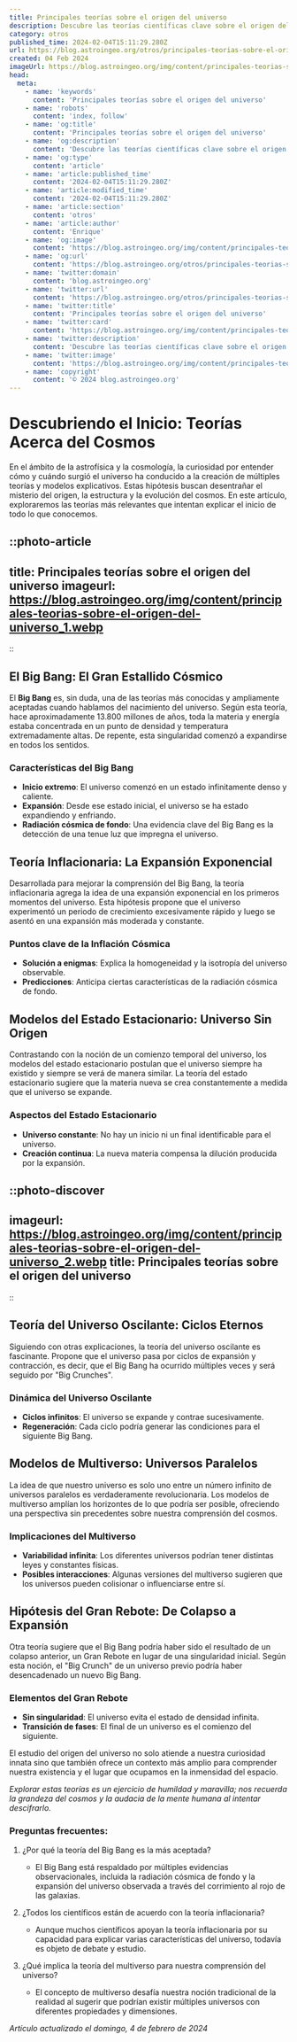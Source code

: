 ```yaml
---
title: Principales teorías sobre el origen del universo
description: Descubre las teorías científicas clave sobre el origen del universo, desde el Big Bang hasta el multiverso, en una explicación clara y precisa.
category: otros
published_time: 2024-02-04T15:11:29.280Z
url: https://blog.astroingeo.org/otros/principales-teorias-sobre-el-origen-del-universo
created: 04 Feb 2024
imageUrl: https://blog.astroingeo.org/img/content/principales-teorias-sobre-el-origen-del-universo_1.webp
head:
  meta:
    - name: 'keywords'
      content: 'Principales teorías sobre el origen del universo'
    - name: 'robots'
      content: 'index, follow'
    - name: 'og:title'
      content: 'Principales teorías sobre el origen del universo'
    - name: 'og:description'
      content: 'Descubre las teorías científicas clave sobre el origen del universo, desde el Big Bang hasta el multiverso, en una explicación clara y precisa.'
    - name: 'og:type'
      content: 'article'
    - name: 'article:published_time'
      content: '2024-02-04T15:11:29.280Z'
    - name: 'article:modified_time'
      content: '2024-02-04T15:11:29.280Z'
    - name: 'article:section'
      content: 'otros'
    - name: 'article:author'
      content: 'Enrique'
    - name: 'og:image'
      content: 'https://blog.astroingeo.org/img/content/principales-teorias-sobre-el-origen-del-universo_1.webp'
    - name: 'og:url'
      content: 'https://blog.astroingeo.org/otros/principales-teorias-sobre-el-origen-del-universo'
    - name: 'twitter:domain'
      content: 'blog.astroingeo.org'
    - name: 'twitter:url'
      content: 'https://blog.astroingeo.org/otros/principales-teorias-sobre-el-origen-del-universo'
    - name: 'twitter:title'
      content: 'Principales teorías sobre el origen del universo'
    - name: 'twitter:card'
      content: 'https://blog.astroingeo.org/img/content/principales-teorias-sobre-el-origen-del-universo_1.webp'
    - name: 'twitter:description'
      content: 'Descubre las teorías científicas clave sobre el origen del universo, desde el Big Bang hasta el multiverso, en una explicación clara y precisa.'
    - name: 'twitter:image'
      content: 'https://blog.astroingeo.org/img/content/principales-teorias-sobre-el-origen-del-universo_1.webp'
    - name: 'copyright'
      content: '© 2024 blog.astroingeo.org'
---
```

# Descubriendo el Inicio: Teorías Acerca del Cosmos

En el ámbito de la astrofísica y la cosmología, la curiosidad por entender cómo y cuándo surgió el universo ha conducido a la creación de múltiples teorías y modelos explicativos. Estas hipótesis buscan desentrañar el misterio del origen, la estructura y la evolución del cosmos. En este artículo, exploraremos las teorías más relevantes que intentan explicar el inicio de todo lo que conocemos.


::photo-article
---
title: Principales teorías sobre el origen del universo
imageurl: https://blog.astroingeo.org/img/content/principales-teorias-sobre-el-origen-del-universo_1.webp
---
::


## El Big Bang: El Gran Estallido Cósmico

El **Big Bang** es, sin duda, una de las teorías más conocidas y ampliamente aceptadas cuando hablamos del nacimiento del universo. Según esta teoría, hace aproximadamente 13.800 millones de años, toda la materia y energía estaba concentrada en un punto de densidad y temperatura extremadamente altas. De repente, esta singularidad comenzó a expandirse en todos los sentidos.

### Características del Big Bang

- **Inicio extremo**: El universo comenzó en un estado infinitamente denso y caliente.
- **Expansión**: Desde ese estado inicial, el universo se ha estado expandiendo y enfriando.
- **Radiación cósmica de fondo**: Una evidencia clave del Big Bang es la detección de una tenue luz que impregna el universo.

## Teoría Inflacionaria: La Expansión Exponencial

Desarrollada para mejorar la comprensión del Big Bang, la teoría inflacionaria agrega la idea de una expansión exponencial en los primeros momentos del universo. Esta hipótesis propone que el universo experimentó un periodo de crecimiento excesivamente rápido y luego se asentó en una expansión más moderada y constante.

### Puntos clave de la Inflación Cósmica

- **Solución a enigmas**: Explica la homogeneidad y la isotropía del universo observable.
- **Predicciones**: Anticipa ciertas características de la radiación cósmica de fondo.

## Modelos del Estado Estacionario: Universo Sin Origen

Contrastando con la noción de un comienzo temporal del universo, los modelos del estado estacionario postulan que el universo siempre ha existido y siempre se verá de manera similar. La teoría del estado estacionario sugiere que la materia nueva se crea constantemente a medida que el universo se expande.

### Aspectos del Estado Estacionario

- **Universo constante**: No hay un inicio ni un final identificable para el universo.
- **Creación continua**: La nueva materia compensa la dilución producida por la expansión.


::photo-discover
---
imageurl: https://blog.astroingeo.org/img/content/principales-teorias-sobre-el-origen-del-universo_2.webp
title: Principales teorías sobre el origen del universo
---
::


## Teoría del Universo Oscilante: Ciclos Eternos

Siguiendo con otras explicaciones, la teoría del universo oscilante es fascinante. Propone que el universo pasa por ciclos de expansión y contracción, es decir, que el Big Bang ha ocurrido múltiples veces y será seguido por "Big Crunches".

### Dinámica del Universo Oscilante

- **Ciclos infinitos**: El universo se expande y contrae sucesivamente.
- **Regeneración**: Cada ciclo podría generar las condiciones para el siguiente Big Bang.

## Modelos de Multiverso: Universos Paralelos

La idea de que nuestro universo es solo uno entre un número infinito de universos paralelos es verdaderamente revolucionaria. Los modelos de multiverso amplían los horizontes de lo que podría ser posible, ofreciendo una perspectiva sin precedentes sobre nuestra comprensión del cosmos.

### Implicaciones del Multiverso

- **Variabilidad infinita**: Los diferentes universos podrían tener distintas leyes y constantes físicas.
- **Posibles interacciones**: Algunas versiones del multiverso sugieren que los universos pueden colisionar o influenciarse entre sí.

## Hipótesis del Gran Rebote: De Colapso a Expansión

Otra teoría sugiere que el Big Bang podría haber sido el resultado de un colapso anterior, un Gran Rebote en lugar de una singularidad inicial. Según esta noción, el "Big Crunch" de un universo previo podría haber desencadenado un nuevo Big Bang.

### Elementos del Gran Rebote

- **Sin singularidad**: El universo evita el estado de densidad infinita.
- **Transición de fases**: El final de un universo es el comienzo del siguiente.

El estudio del origen del universo no solo atiende a nuestra curiosidad innata sino que también ofrece un contexto más amplio para comprender nuestra existencia y el lugar que ocupamos en la inmensidad del espacio.

*Explorar estas teorías es un ejercicio de humildad y maravilla; nos recuerda la grandeza del cosmos y la audacia de la mente humana al intentar descifrarlo.*

### Preguntas frecuentes:

1. ¿Por qué la teoría del Big Bang es la más aceptada?
   - El Big Bang está respaldado por múltiples evidencias observacionales, incluida la radiación cósmica de fondo y la expansión del universo observada a través del corrimiento al rojo de las galaxias.

2. ¿Todos los científicos están de acuerdo con la teoría inflacionaria?
   - Aunque muchos científicos apoyan la teoría inflacionaria por su capacidad para explicar varias características del universo, todavía es objeto de debate y estudio.

3. ¿Qué implica la teoría del multiverso para nuestra comprensión del universo?
   - El concepto de multiverso desafía nuestra noción tradicional de la realidad al sugerir que podrían existir múltiples universos con diferentes propiedades y dimensiones.

_Artículo actualizado el domingo, 4 de febrero de 2024_